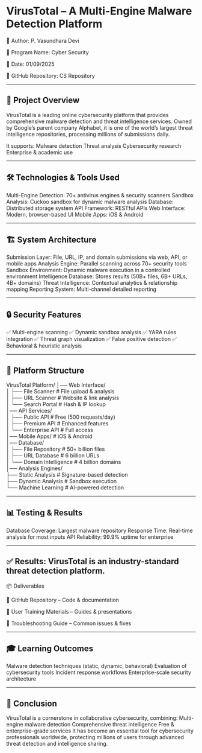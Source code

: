 # VirusTotal – A Multi-Engine Malware Detection Platform

📌 Author: P. Vasundhara Devi

📌 Program Name: Cyber Security

📌 Date: 01/09/2025

📌 GitHub Repository: CS Repository

---

## 📖 Project Overview

VirusTotal is a leading online cybersecurity platform that provides comprehensive malware detection and threat intelligence services. Owned by Google’s parent company Alphabet, it is one of the world’s largest threat intelligence repositories, processing millions of submissions daily.

It supports:
Malware detection
Threat analysis
Cybersecurity research
Enterprise & academic use

---

## 🛠️ Technologies & Tools Used

Multi-Engine Detection: 70+ antivirus engines & security scanners
Sandbox Analysis: Cuckoo sandbox for dynamic malware analysis
Database: Distributed storage system
API Framework: RESTful APIs
Web Interface: Modern, browser-based UI
Mobile Apps: iOS & Android

---

## 🏗️ System Architecture

Submission Layer: File, URL, IP, and domain submissions via web, API, or mobile apps
Analysis Engine: Parallel scanning across 70+ security tools
Sandbox Environment: Dynamic malware execution in a controlled environment
Intelligence Database: Stores results (50B+ files, 6B+ URLs, 4B+ domains)
Threat Intelligence: Contextual analytics & relationship mapping
Reporting System: Multi-channel detailed reporting

---

## 🔒 Security Features

✅ Multi-engine scanning
✅ Dynamic sandbox analysis
✅ YARA rules integration
✅ Threat graph visualization
✅ False positive detection
✅ Behavioral & heuristic analysis

---

## 📂 Platform Structure

VirusTotal Platform/
│── Web Interface/          
│   ├── File Scanner        # File upload & analysis  
│   ├── URL Scanner         # Website & link analysis   
│   └── Search Portal       # Hash & IP lookup  
│── API Services/           
│   ├── Public API          # Free (500 requests/day)  
│   ├── Premium API         # Enhanced features  
│   └── Enterprise API      # Full access  
│── Mobile Apps/            # iOS & Android  
│── Database/               
│   ├── File Repository     # 50+ billion files  
│   ├── URL Database        # 6 billion URLs  
│   └── Domain Intelligence # 4 billion domains  
│── Analysis Engines/       
    ├── Static Analysis     # Signature-based detection  
    ├── Dynamic Analysis    # Sandbox execution  
    └── Machine Learning    # AI-powered detection  

---

## 📊 Testing & Results

Database Coverage: Largest malware repository
Response Time: Real-time analysis for most inputs
API Reliability: 99.9% uptime for enterprise

---

## ✅ Results: VirusTotal is an industry-standard threat detection platform.

📦 Deliverables

📁 GitHub Repository – Code & documentation

📑 User Training Materials – Guides & presentations

🔧 Troubleshooting Guide – Common issues & fixes

---

## 🎓 Learning Outcomes

Malware detection techniques (static, dynamic, behavioral)
Evaluation of cybersecurity tools
Incident response workflows
Enterprise-scale security architecture

---

## 🏁 Conclusion

VirusTotal is a cornerstone in collaborative cybersecurity, combining:
Multi-engine malware detection
Comprehensive threat intelligence
Free & enterprise-grade services
It has become an essential tool for cybersecurity professionals worldwide, protecting millions of users through advanced threat detection and intelligence sharing.
